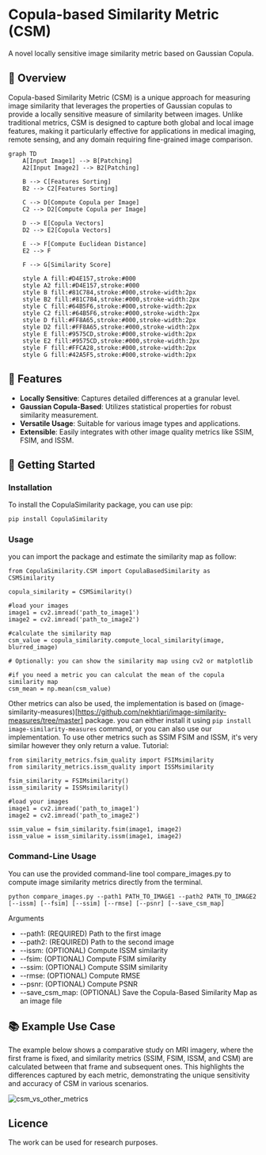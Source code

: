 # Copula-based Similarity Metric (CSM)
A novel locally sensitive image similarity metric based on Gaussian Copula.


## 📖 Overview

Copula-based Similarity Metric (CSM) is a unique approach for measuring image similarity that leverages the properties of Gaussian copulas to provide a locally sensitive measure of similarity between images. Unlike traditional metrics, CSM is designed to capture both global and local image features, making it particularly effective for applications in medical imaging, remote sensing, and any domain requiring fine-grained image comparison.

```mermaid
graph TD
    A[Input Image1] --> B[Patching]
    A2[Input Image2] --> B2[Patching]
    
    B --> C[Features Sorting]
    B2 --> C2[Features Sorting]
    
    C --> D[Compute Copula per Image]
    C2 --> D2[Compute Copula per Image]
    
    D --> E[Copula Vectors]
    D2 --> E2[Copula Vectors]
    
    E --> F[Compute Euclidean Distance]
    E2 --> F
    
    F --> G[Similarity Score]
    
    style A fill:#D4E157,stroke:#000
    style A2 fill:#D4E157,stroke:#000
    style B fill:#81C784,stroke:#000,stroke-width:2px
    style B2 fill:#81C784,stroke:#000,stroke-width:2px
    style C fill:#64B5F6,stroke:#000,stroke-width:2px
    style C2 fill:#64B5F6,stroke:#000,stroke-width:2px
    style D fill:#FF8A65,stroke:#000,stroke-width:2px
    style D2 fill:#FF8A65,stroke:#000,stroke-width:2px
    style E fill:#9575CD,stroke:#000,stroke-width:2px
    style E2 fill:#9575CD,stroke:#000,stroke-width:2px
    style F fill:#FFCA28,stroke:#000,stroke-width:2px
    style G fill:#42A5F5,stroke:#000,stroke-width:2px
```

## 🌟 Features

- **Locally Sensitive**: Captures detailed differences at a granular level.
- **Gaussian Copula-Based**: Utilizes statistical properties for robust similarity measurement.
- **Versatile Usage**: Suitable for various image types and applications.
- **Extensible**: Easily integrates with other image quality metrics like SSIM, FSIM, and ISSM.


## 🚀 Getting Started

### Installation

To install the CopulaSimilarity package, you can use pip:

```bash
pip install CopulaSimilarity
```

### Usage

you can import the package and estimate the similarity map as follow:

```
from CopulaSimilarity.CSM import CopulaBasedSimilarity as CSMSimilarity

copula_similarity = CSMSimilarity()

#load your images
image1 = cv2.imread('path_to_image1')
image2 = cv2.imread('path_to_image2')

#calculate the similarity map
csm_value = copula_similarity.compute_local_similarity(image, blurred_image)

# Optionally: you can show the similarity map using cv2 or matplotlib

#if you need a metric you can calculat the mean of the copula similarity map
csm_mean = np.mean(csm_value)
```

Other metrics can also be used, the implementation is based on (image-similarity-measures)[https://github.com/nekhtiari/image-similarity-measures/tree/master] package. you can either install it using `pip install image-similarity-measures` command, or you can also use our implementation.
To use other metrics such as SSIM FSIM and ISSM, it's very similar however they only return a value. Tutorial:

```
from similarity_metrics.fsim_quality import FSIMsimilarity
from similarity_metrics.issm_quality import ISSMsimilarity

fsim_similarity = FSIMsimilarity()
issm_similarity = ISSMsimilarity()

#load your images
image1 = cv2.imread('path_to_image1')
image2 = cv2.imread('path_to_image2')

ssim_value = fsim_similarity.fsim(image1, image2)
issm_value = issm_similarity.issm(image1, image2)
```
### Command-Line Usage
You can use the provided command-line tool compare_images.py to compute image similarity metrics directly from the terminal.

```python compare_images.py --path1 PATH_TO_IMAGE1 --path2 PATH_TO_IMAGE2 [--issm] [--fsim] [--ssim] [--rmse] [--psnr] [--save_csm_map]```

Arguments
- --path1: (REQUIRED) Path to the first image
- --path2: (REQUIRED) Path to the second image
- --issm: (OPTIONAL) Compute ISSM similarity
- --fsim: (OPTIONAL) Compute FSIM similarity
- --ssim: (OPTIONAL) Compute SSIM similarity
- --rmse: (OPTIONAL) Compute RMSE
- --psnr: (OPTIONAL) Compute PSNR
- --save_csm_map: (OPTIONAL) Save the Copula-Based Similarity Map as an image file

## 📚 Example Use Case

The example below shows a comparative study on MRI imagery, where the first frame is fixed, and similarity metrics (SSIM, FSIM, ISSM, and CSM) are calculated between that frame and subsequent ones. This highlights the differences captured by each metric, demonstrating the unique sensitivity and accuracy of CSM in various scenarios.

![csm_vs_other_metrics](images/analysis4.gif)

## Licence

The work can be used for research purposes.

<!--Please cite use if you use our implementation as following:-->